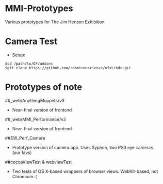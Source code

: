 # MMI-Prototypes
Various prototypes for The Jim Henson Exhibition

# Camera Test
* Setup:
``` 
$cd /path/to/OF/addons
$git clone https://github.com/robotconscience/ofxLibdc.git
```

# Prototypes of note
##_web/AnythingMuppets/v3
* Near-final version of frontend

##_web/MMI_Performance/v3
* Near-final version of frontend

##EW_Perf_Camera
* Prototype version of camera app. Uses Syphon, two PS3 eye cameras (our favs)

##cocoaViewTest & webviewTest
* Two tests of OS X-based wrappers of browser views. WebKit-based, not Chromium :(
